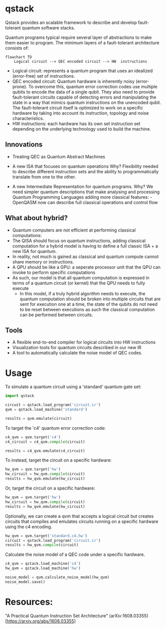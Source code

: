 # qstack

Qstack provides an scalable framework to describe and develop fault-tolerant quantum software stacks.

Quantum programs typical require several layer of abstractions to make them easier to program. The minimum layers of a fault-tolerant architecture consists of:

```mermaid
flowchart TD
    Logical circuit --> QEC encoded circuit --> HW  instructions
```

  * Logical circuit: represents a quantum program that uses an idealized (error-free) set of instructions.
  * QEC encoded circuit: Quantum hardware is inherently noisy (error-prone). To overcome this, quantum error correction codes use multiple qubits to encode the data of a single qubit. They also need to provide fault-tolerant circuits capable of detecting errors and manipulating the state in a way that mimics quantum instructions on the unencoded qubit. The fault-tolerant circuit itself is optimized to work on a specific hardware by taking into account its instruction, topology and noise characteristics.
  * HW instructions: each hardware has its own set instruction set depending on the underlying technology used to build the machine.

## Innovations

* Treating QEC as Quantum Abstract Machines
* A new ISA that focuses on quantum operations
  Why?
    Flexibility needed to describe different instruction sets and the ability to programmatically translate from one to the other.

* A new Intermediate Representation for quantum programs.
  Why?
    We need simpler quantum descriptions that make analysing and processing Quantum Programming Languages adding more classical features:
       - OpenQASM now can describe full classical operations and control flow


## What about hybrid?
 * Quantum computers are not efficient at performing classical computations:
 * The QISA should focus on quantum instructions, adding classical computation for a hybrid model is having to define a full classic ISA + a new ISA for quantum.
 * In reality, not much is gained as classical and quantum compute cannot share memory or instructions.
 * A QPU should be like a GPU: a seperate processor unit that the QPU can invoke to perform specific computations
 * As such, our model is that all quantum computation is expressed in terms of a quantum circuit (or kernel) that the QPU needs to fully execute
    - In this model, if a truly hybrid algorithm needs to execute, the quantum computation should be broken into multiple circuits that are sent for execution one at a time, the state of the qubits do not need to be reset between executions as such the classical computation can be performed between circuits.


## Tools

* A flexible end-to-end compiler for logical circuits into HW instructions
* Visualization tools for quantum circuits described in our new IR
* A tool to automatically calculate the noise model of QEC codes.


# Usage

To simulate a quantum circuit using a 'standard' quantum gate set:

```python
import qstack

circuit = qstack.load_program('circuit.ir')
qvm = qstack.load_machine('standard')

results = qvm.emulate(circuit)
```

To target the 'c4' quantum error correction code:
```python
c4_qvm = qvm.target('c4')
c4_circuit = c4_qvm.compile(circuit)

results = c4_qvm.emulate(c4_circuit)
```

To instead, target the circuit on a specific hardware:
```python
hw_qvm = qvm.target('hw')
hw_circuit = hw_qvm.compile(circuit)
results = hw_qvm.emulate(hw_circuit)
```


Or, target the circuit on a specific hardware:
```python
hw_qvm = qvm.target('hw')
hw_circuit = hw_qvm.compile(circuit)
results = hw_qvm.emulate(hw_circuit)
```


Optionally, we can create a qvm that accepts a logical circuit
but creates circuits that compiles and emulates circuits running on a
specific hardware using the c4 encoding.
```python
hw_qvm = qvm.target('standard.c4.hw')
circuit = qstack.load_program('circuit.ir')
results = hw_qvm.compile(circuit)
```


Calculate the noise model of a QEC code under a specific hardware.
```python
c4_qvm = qstack.load_machine('c4')
hw_qvm = qstack.load_machine('hw')

noise_model = qvm.calculate_noise_model(hw_qvm)
noise_model.save()
```





# Resources:

"A Practical Quantum Instruction Set Architecture" (arXiv:1608.03355)[https://arxiv.org/abs/1608.03355]



